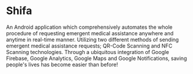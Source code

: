 # Shifa
An Android application which comprehensively automates the whole procedure of requesting emergent medical assistance anywhere and anytime in real-time manner. Utilizing two different methods of sending emergent medical assistance requests; QR-Code Scanning and NFC Scanning technologies. Through a ubiquitous integration of Google Firebase, Google Analytics, Google Maps and Google Notifications, saving people's lives has become easier than before! 
